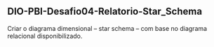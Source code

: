 ## DIO-PBI-Desafio04-Relatorio-Star_Schema
Criar o diagrama dimensional – star schema – com base no diagrama relacional disponibilizado.
